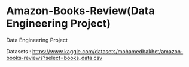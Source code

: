 # Amazon-Books-Review(Data Engineering Project)
Data Engineering Project

Datasets : https://www.kaggle.com/datasets/mohamedbakhet/amazon-books-reviews?select=books_data.csv
